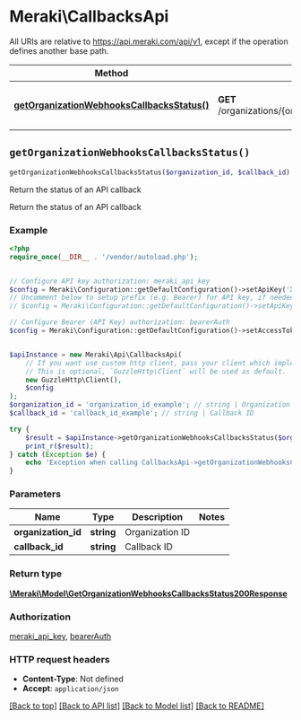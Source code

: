 # Meraki\CallbacksApi

All URIs are relative to https://api.meraki.com/api/v1, except if the operation defines another base path.

| Method | HTTP request | Description |
| ------------- | ------------- | ------------- |
| [**getOrganizationWebhooksCallbacksStatus()**](CallbacksApi.md#getOrganizationWebhooksCallbacksStatus) | **GET** /organizations/{organizationId}/webhooks/callbacks/statuses/{callbackId} | Return the status of an API callback |


## `getOrganizationWebhooksCallbacksStatus()`

```php
getOrganizationWebhooksCallbacksStatus($organization_id, $callback_id): \Meraki\Model\GetOrganizationWebhooksCallbacksStatus200Response
```

Return the status of an API callback

Return the status of an API callback

### Example

```php
<?php
require_once(__DIR__ . '/vendor/autoload.php');


// Configure API key authorization: meraki_api_key
$config = Meraki\Configuration::getDefaultConfiguration()->setApiKey('X-Cisco-Meraki-API-Key', 'YOUR_API_KEY');
// Uncomment below to setup prefix (e.g. Bearer) for API key, if needed
// $config = Meraki\Configuration::getDefaultConfiguration()->setApiKeyPrefix('X-Cisco-Meraki-API-Key', 'Bearer');

// Configure Bearer (API Key) authorization: bearerAuth
$config = Meraki\Configuration::getDefaultConfiguration()->setAccessToken('YOUR_ACCESS_TOKEN');


$apiInstance = new Meraki\Api\CallbacksApi(
    // If you want use custom http client, pass your client which implements `GuzzleHttp\ClientInterface`.
    // This is optional, `GuzzleHttp\Client` will be used as default.
    new GuzzleHttp\Client(),
    $config
);
$organization_id = 'organization_id_example'; // string | Organization ID
$callback_id = 'callback_id_example'; // string | Callback ID

try {
    $result = $apiInstance->getOrganizationWebhooksCallbacksStatus($organization_id, $callback_id);
    print_r($result);
} catch (Exception $e) {
    echo 'Exception when calling CallbacksApi->getOrganizationWebhooksCallbacksStatus: ', $e->getMessage(), PHP_EOL;
}
```

### Parameters

| Name | Type | Description  | Notes |
| ------------- | ------------- | ------------- | ------------- |
| **organization_id** | **string**| Organization ID | |
| **callback_id** | **string**| Callback ID | |

### Return type

[**\Meraki\Model\GetOrganizationWebhooksCallbacksStatus200Response**](../Model/GetOrganizationWebhooksCallbacksStatus200Response.md)

### Authorization

[meraki_api_key](../../README.md#meraki_api_key), [bearerAuth](../../README.md#bearerAuth)

### HTTP request headers

- **Content-Type**: Not defined
- **Accept**: `application/json`

[[Back to top]](#) [[Back to API list]](../../README.md#endpoints)
[[Back to Model list]](../../README.md#models)
[[Back to README]](../../README.md)
